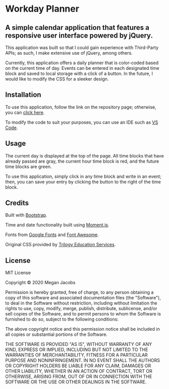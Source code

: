 # Workday Planner 

## A simple calendar application that features a responsive user interface powered by jQuery.

This application was built so that I could gain experience with Third-Party APIs; as such, I make extensive use of jQuery, among others.

Currently, this application offers a daily planner that is color-coded based on the current time of day. Events can be entered in each designated time block and saved to local storage with a click of a button. In the future, I would like to modify the CSS for a sleeker design. 

## Installation

To use this application, follow the link on the repository page; otherwise, you can [click here](https://meganjacobs97.github.io/day-planner/).

To modify the code to suit your purposes, you can use an IDE such as [VS Code](https://code.visualstudio.com/).

## Usage 

The current day is displayed at the top of the page. All time blocks that have already passed are gray, the current hour time block is red, and the future time blocks are green. 

To use this application, simply click in any time block and write in an event; then, you can save your entry by clicking the button to the right of the time block.  

## Credits 

Built with [Bootstrap](https://getbootstrap.com/).

Time and date functionality built using [Moment.js](https://momentjs.com/). 

Fonts from [Google Fonts](https://developers.google.com/fonts) and [Font Awesome](https://fontawesome.com/).

Original CSS provided by [Trilogy Education Services](https://www.trilogyed.com/). 

## License 

MIT License

Copyright © 2020 Megan Jacobs

Permission is hereby granted, free of charge, to any person obtaining a copy
of this software and associated documentation files (the "Software"), to deal
in the Software without restriction, including without limitation the rights
to use, copy, modify, merge, publish, distribute, sublicense, and/or sell
copies of the Software, and to permit persons to whom the Software is
furnished to do so, subject to the following conditions:

The above copyright notice and this permission notice shall be included in all
copies or substantial portions of the Software.

THE SOFTWARE IS PROVIDED "AS IS", WITHOUT WARRANTY OF ANY KIND, EXPRESS OR
IMPLIED, INCLUDING BUT NOT LIMITED TO THE WARRANTIES OF MERCHANTABILITY,
FITNESS FOR A PARTICULAR PURPOSE AND NONINFRINGEMENT. IN NO EVENT SHALL THE
AUTHORS OR COPYRIGHT HOLDERS BE LIABLE FOR ANY CLAIM, DAMAGES OR OTHER
LIABILITY, WHETHER IN AN ACTION OF CONTRACT, TORT OR OTHERWISE, ARISING FROM,
OUT OF OR IN CONNECTION WITH THE SOFTWARE OR THE USE OR OTHER DEALINGS IN THE
SOFTWARE.